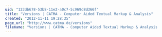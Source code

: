```yaml
---
uid: "123db678-53b8-11e2-a0c7-5c969d8d366f"
title: "Versions | CATMA - Computer Aided Textual Markup & Analysis"
created: "2012-11-11 19:28:35"
page_url: "http://www.catma.de/versions"
filename: "Versions | CATMA - Computer Aided Textual Markup & Analysis.html"
---
```

